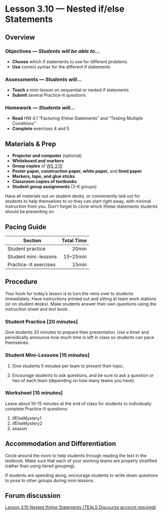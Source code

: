 Lesson 3.10 — Nested if/else Statements
====================================================================================================

Overview
--------
### Objectives — _Students will be able to…_
- **Choose** which if statements to use for different problems
- **Use** correct syntax for the different if statements

### Assessments — _Students will…_
- **Teach** a mini-lesson on sequential or nested if statements
- **Submit** several Practice-It questions

### Homework — _Students will…_
- **Read** HW 4.1 “Factoring if/else Statements” and “Testing Multiple Conditions”
- **Complete** exercises 4 and 5


Materials & Prep
----------------
- **Projector and computer** (optional)
- **Whiteboard and** **markers**
- **Group copies** of [WS 3.10]
- **Poster paper, construction paper, white paper,** and **lined paper**
- **Markers, tape, and glue sticks**
- **Classroom copies of textbooks**
- **Student group assignments** (3-6 groups)

Have all materials out on student desks, or conveniently laid out for students to help themselves to
so they can start right away, with minimal instruction from you. Don’t forget to circle which
if/else statements students should be presenting on.


Pacing Guide
------------
| Section               | Total Time |
|-----------------------|-----------:|
| Student practice      |      20min |
| Student mini-lessons  |   15–25min |
| Practice-It exercises |      15min |


Procedure
---------
Your hook for today’s lesson is to turn the reins over to students immediately. Have instructions
printed out and sitting at team work stations (or on student desks). Make students answer their own
questions using the instruction sheet and text book.

### Student Practice \[20 minutes\]
Give students 20 minutes to prepare their presentation. Use a timer and periodically announce how
much time is left in class so students can pace themselves.

### Student Mini-Lessons \[15 minutes\]
1. Give students 5 minutes per team to present their topic.

2. Encourage students to ask questions, and be sure to ask a question or two of each team (depending
   on how many teams you have).

### Worksheet \[15 minutes\]
Leave about 10–15 minutes at the end of class for students to individually complete Practice-It
questions:

1. ifElseMystery1<br>
2. ifElseMystery2<br>
3. season


Accommodation and Differentiation
---------------------------------
Circle around the room to help students through reading the text in the textbook. Make sure that
each of your working teams are properly stratified (rather than using tiered grouping).

If students are speeding along, encourage students to write down questions to pose to other groups
during mini-lessons.


Forum discussion
----------------
[Lesson 3.10 Nested if/else Statements (TEALS Discourse account required)](http://tealsk12.trydiscourse.com/c/unit-3/3-10-nested-if-else-statements)


[WS 3.10]:  https://raw.githubusercontent.com/TEALSK12/apcsa/master/curriculum/Unit3/WS%203.10.docx

